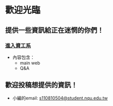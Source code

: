 # 歡迎光臨
## 提供一些資訊給正在迷惘的你們！
### [進入資工系](https://cycnqu.github.io/csie/csie)
* 內容包含：
   * main web
   * Q&A
## 歡迎投稿想提供的資訊！
* 小編的email: s110810504@student.nqu.edu.tw
